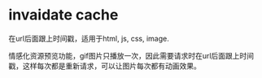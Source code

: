 # invaidate cache

在url后面跟上时间戳，适用于html, js, css, image.

情感化资源预览功能，gif图片只播放一次，因此需要请求时在url后面跟上时间戳，这样每次都是重新请求，可以让图片每次都有动画效果。